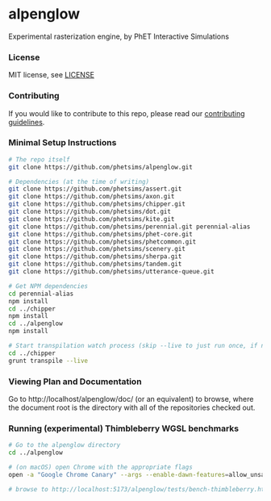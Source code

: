 alpenglow
=======

Experimental rasterization engine, by PhET Interactive Simulations

### License

MIT license, see [LICENSE](LICENSE)

### Contributing

If you would like to contribute to this repo, please read
our [contributing guidelines](https://github.com/phetsims/community/blob/main/CONTRIBUTING.md).

### Minimal Setup Instructions

```sh
# The repo itself
git clone https://github.com/phetsims/alpenglow.git

# Dependencies (at the time of writing)
git clone https://github.com/phetsims/assert.git
git clone https://github.com/phetsims/axon.git
git clone https://github.com/phetsims/chipper.git
git clone https://github.com/phetsims/dot.git
git clone https://github.com/phetsims/kite.git
git clone https://github.com/phetsims/perennial.git perennial-alias
git clone https://github.com/phetsims/phet-core.git
git clone https://github.com/phetsims/phetcommon.git
git clone https://github.com/phetsims/scenery.git
git clone https://github.com/phetsims/sherpa.git
git clone https://github.com/phetsims/tandem.git
git clone https://github.com/phetsims/utterance-queue.git

# Get NPM dependencies
cd perennial-alias
npm install
cd ../chipper
npm install
cd ../alpenglow
npm install

# Start transpilation watch process (skip --live to just run once, if not can Ctrl-C out as desired).
cd ../chipper
grunt transpile --live
```

### Viewing Plan and Documentation

Go to http://localhost/alpenglow/doc/ (or an equivalent) to browse, where the document root is the directory with all of
the repositories checked out.

### Running (experimental) Thimbleberry WGSL benchmarks

```sh
# Go to the alpenglow directory
cd ../alpenglow

# (on macOS) open Chrome with the appropriate flags
open -a "Google Chrome Canary" --args --enable-dawn-features=allow_unsafe_apis --enable-webgpu-developer-features --disable-dawn-features=timestamp_quantization

# browse to http://localhost:5173/alpenglow/tests/bench-thimbleberry.html
```
